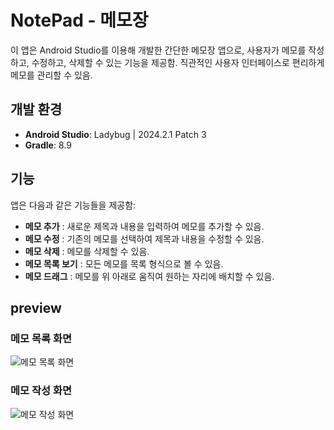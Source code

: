 # NotePad - 메모장

이 앱은 Android Studio를 이용해 개발한 간단한 메모장 앱으로, 사용자가 메모를 작성하고, 수정하고, 삭제할 수 있는 기능을 제공함. 직관적인 사용자 인터페이스로 편리하게 메모를 관리할 수 있음.

## 개발 환경

- **Android Studio**: Ladybug | 2024.2.1 Patch 3
- **Gradle**: 8.9

## 기능

앱은 다음과 같은 기능들을 제공함:

- **메모 추가** : 새로운 제목과 내용을 입력하여 메모를 추가할 수 있음.
- **메모 수정** : 기존의 메모를 선택하여 제목과 내용을 수정할 수 있음.
- **메모 삭제** : 메모를 삭제할 수 있음.
- **메모 목록 보기** : 모든 메모를 목록 형식으로 볼 수 있음.
- **메모 드래그** : 메모를 위 아래로 움직여 원하는 자리에 배치할 수 있음.

## preview

### 메모 목록 화면
![메모 목록 화면](https://example.com/image1.jpg)

### 메모 작성 화면
![메모 작성 화면](https://example.com/image2.jpg)
